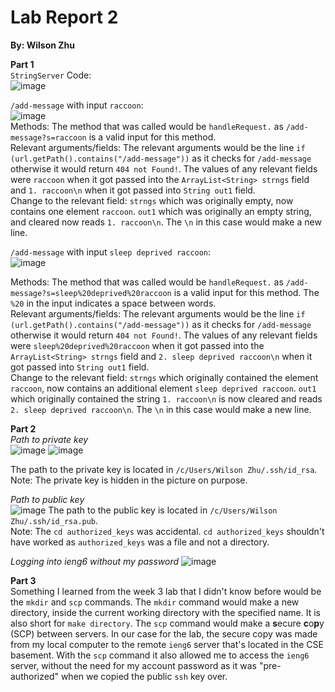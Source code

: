 # Lab Report 2
**By: Wilson Zhu**

**Part 1**<br>
`StringServer` Code:<br>
![image](https://github.com/W6zhu/cse15l-lab-reports/assets/146861759/32e2deaf-1356-4ea9-a75e-de833a6d3c56)

`/add-message` with input `raccoon`: <br>
![image](https://github.com/W6zhu/cse15l-lab-reports/assets/146861759/644410e9-de18-4c15-82a3-be91062e06d6) <br>
Methods: The method that was called would be `handleRequest.` as `/add-message?s=raccoon` is a valid input for this method. <br>
Relevant arguments/fields: The relevant arguments would be the line `if (url.getPath().contains("/add-message"))` as it checks for `/add-message` otherwise it would return `404 not Found!`. The values of any relevant fields were `raccoon` when it got passed into the `ArrayList<String> strngs` field and `1. raccoon\n` when it got passed into `String out1` field. <br> 
Change to the relevant field: `strngs` which was originally empty, now contains one element `raccoon`. `out1` which was originally an empty string, and cleared now reads `1. raccoon\n`. The `\n` in this case would make a new line. <br>


`/add-message` with input `sleep deprived raccoon`: <br>
![image](https://github.com/W6zhu/cse15l-lab-reports/assets/146861759/dccec8fc-19bb-48dd-b3c2-1ee2adf96dc2) <br>

Methods: The method that was called would be `handleRequest.` as `/add-message?s=sleep%20deprived%20raccoon` is a valid input for this method. The `%20` in the input indicates a space between words. <br>
Relevant arguments/fields: The relevant arguments would be the line `if (url.getPath().contains("/add-message"))` as it checks for `/add-message` otherwise it would return `404 not Found!`. The values of any relevant fields were `sleep%20deprived%20raccoon` when it got passed into the `ArrayList<String> strngs` field and `2. sleep deprived raccoon\n` when it got passed into `String out1` field. <br> 
Change to the relevant field: `strngs` which originally contained the element `raccoon`, now contains an additional element `sleep deprived raccoon`. `out1` which originally contained the string `1. raccoon\n` is now cleared and reads `2. sleep deprived raccoon\n`. The `\n` in this case would make a new line.<br>



**Part 2**<br>
_Path to private key_<br>
![image](https://github.com/W6zhu/cse15l-lab-reports/assets/146861759/90d2387b-a6a7-4bb7-8318-936d4e5c45f5)
![image](https://github.com/W6zhu/cse15l-lab-reports/assets/146861759/b6ef070a-6019-454c-8931-17d447869289)

The path to the private key is located in `/c/Users/Wilson Zhu/.ssh/id_rsa`. <br>
Note: The private key is hidden in the picture on purpose.

_Path to public key_<br>
![image](https://github.com/W6zhu/cse15l-lab-reports/assets/146861759/10fea80a-e29c-4999-a2a7-cc817d6c5e7f)
The path to the public key is located in `/c/Users/Wilson Zhu/.ssh/id_rsa.pub`. <br>
Note: The `cd authorized_keys` was accidental. `cd authorized_keys` shouldn't have worked as `authorized_keys` was a file and not a directory.

_Logging into ieng6 without my password_
![image](https://github.com/W6zhu/cse15l-lab-reports/assets/146861759/3c762179-b5f4-4b10-82a6-2db4a3d9d757)

**Part 3**<br>
Something I learned from the week 3 lab that I didn't know before would be the `mkdir` and `scp` commands. The `mkdir` command would make a new directory, inside the current working directory with the specified name. It is also short for `make directory`. The `scp` command would make a **s**ecure **c**o**p**y (SCP) between servers. In our case for the lab, the secure copy was made from my local computer to the remote `ieng6` server that's located in the CSE basement. With the `scp` command it also allowed me to access the `ieng6` server, without the need for my account password as it was "pre-authorized" when we copied the public `ssh` key over.   
